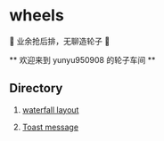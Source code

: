 # wheels
:hammer:  业余抢后排，无聊造轮子 :hammer:

** 欢迎来到 yunyu950908 的轮子车间 **

## Directory

1. [ waterfall layout ](./waterfall)

2. [ Toast message ](./toast)
